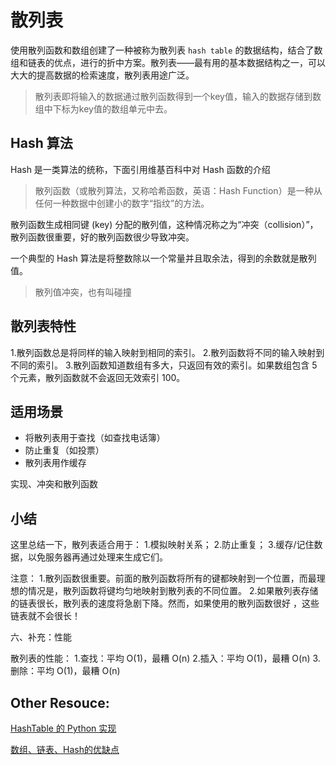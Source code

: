 # 散列表

使用散列函数和数组创建了一种被称为散列表 `hash table` 的数据结构，结合了数组和链表的优点，进行的折中方案。散列表——最有用的基本数据结构之一，可以大大的提高数据的检索速度，散列表用途广泛。

> 散列表即将输入的数据通过散列函数得到一个key值，输入的数据存储到数组中下标为key值的数组单元中去。

## Hash 算法

Hash 是一类算法的统称，下面引用维基百科中对 Hash 函数的介绍

> 散列函数（或散列算法，又称哈希函数，英语：Hash Function）是一种从任何一种数据中创建小的数字“指纹”的方法。

散列函数生成相同键 (key) 分配的散列值，这种情况称之为“冲突（collision）”，散列函数很重要，好的散列函数很少导致冲突。

一个典型的 Hash 算法是将整数除以一个常量并且取余法，得到的余数就是散列值。

> 散列值冲突，也有叫碰撞

## 散列表特性

1.散列函数总是将同样的输入映射到相同的索引。
2.散列函数将不同的输入映射到不同的索引。
3.散列函数知道数组有多大，只返回有效的索引。如果数组包含 5 个元素，散列函数就不会返回无效索引 100。

## 适用场景

- 将散列表用于查找（如查找电话簿）
- 防止重复（如投票）
- 散列表用作缓存

实现、冲突和散列函数

## 小结

这里总结一下，散列表适合用于：
1.模拟映射关系；
2.防止重复；
3.缓存/记住数据，以免服务器再通过处理来生成它们。

注意：
1.散列函数很重要。前面的散列函数将所有的键都映射到一个位置，而最理想的情况是，散列函数将键均匀地映射到散列表的不同位置。
2.如果散列表存储的链表很长，散列表的速度将急剧下降。然而，如果使用的散列函数很好 ，这些链表就不会很长！

六、补充：性能

散列表的性能：
1.查找：平均 O(1)，最糟 O(n)
2.插入：平均 O(1)，最糟 O(n)
3.删除：平均 O(1)，最糟 O(n)

## Other Resouce:

[HashTable 的 Python 实现](https://www.nosuchfield.com/2016/07/29/the-python-implementationp-of-HashTable/)

[数组、链表、Hash的优缺点](https://blog.csdn.net/u010742414/article/details/78258809)
